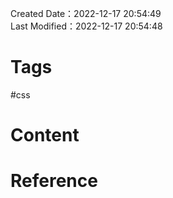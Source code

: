 Created Date：2022-12-17 20:54:49  
Last Modified：2022-12-17 20:54:48

# Tags

#css

# Content

# Reference
